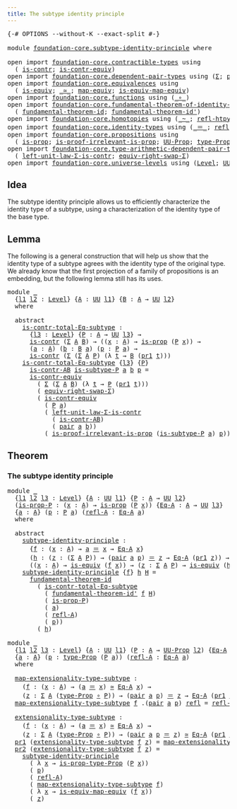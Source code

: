 ```yaml
---
title: The subtype identity principle
---
```


<pre class="Agda"><a id="56" class="Symbol">{-#</a> <a id="60" class="Keyword">OPTIONS</a> <a id="68" class="Pragma">--without-K</a> <a id="80" class="Pragma">--exact-split</a> <a id="94" class="Symbol">#-}</a>

<a id="99" class="Keyword">module</a> <a id="106" href="foundation-core.subtype-identity-principle.html" class="Module">foundation-core.subtype-identity-principle</a> <a id="149" class="Keyword">where</a>

<a id="156" class="Keyword">open</a> <a id="161" class="Keyword">import</a> <a id="168" href="foundation-core.contractible-types.html" class="Module">foundation-core.contractible-types</a> <a id="203" class="Keyword">using</a>
  <a id="211" class="Symbol">(</a> <a id="213" href="foundation-core.contractible-types.html#1006" class="Function">is-contr</a><a id="221" class="Symbol">;</a> <a id="223" href="foundation-core.contractible-types.html#3304" class="Function">is-contr-equiv</a><a id="237" class="Symbol">)</a>
<a id="239" class="Keyword">open</a> <a id="244" class="Keyword">import</a> <a id="251" href="foundation-core.dependent-pair-types.html" class="Module">foundation-core.dependent-pair-types</a> <a id="288" class="Keyword">using</a> <a id="294" class="Symbol">(</a><a id="295" href="foundation-core.dependent-pair-types.html#515" class="Record">Σ</a><a id="296" class="Symbol">;</a> <a id="298" href="foundation-core.dependent-pair-types.html#588" class="InductiveConstructor">pair</a><a id="302" class="Symbol">;</a> <a id="304" href="foundation-core.dependent-pair-types.html#605" class="Field">pr1</a><a id="307" class="Symbol">;</a> <a id="309" href="foundation-core.dependent-pair-types.html#617" class="Field">pr2</a><a id="312" class="Symbol">)</a>
<a id="314" class="Keyword">open</a> <a id="319" class="Keyword">import</a> <a id="326" href="foundation-core.equivalences.html" class="Module">foundation-core.equivalences</a> <a id="355" class="Keyword">using</a>
  <a id="363" class="Symbol">(</a> <a id="365" href="foundation-core.equivalences.html#1556" class="Function">is-equiv</a><a id="373" class="Symbol">;</a> <a id="375" href="foundation-core.equivalences.html#1621" class="Function Operator">_≃_</a><a id="378" class="Symbol">;</a> <a id="380" href="foundation-core.equivalences.html#1821" class="Function">map-equiv</a><a id="389" class="Symbol">;</a> <a id="391" href="foundation-core.equivalences.html#1876" class="Function">is-equiv-map-equiv</a><a id="409" class="Symbol">)</a>
<a id="411" class="Keyword">open</a> <a id="416" class="Keyword">import</a> <a id="423" href="foundation-core.functions.html" class="Module">foundation-core.functions</a> <a id="449" class="Keyword">using</a> <a id="455" class="Symbol">(</a><a id="456" href="foundation-core.functions.html#420" class="Function Operator">_∘_</a><a id="459" class="Symbol">)</a>
<a id="461" class="Keyword">open</a> <a id="466" class="Keyword">import</a> <a id="473" href="foundation-core.fundamental-theorem-of-identity-types.html" class="Module">foundation-core.fundamental-theorem-of-identity-types</a> <a id="527" class="Keyword">using</a>
  <a id="535" class="Symbol">(</a> <a id="537" href="foundation-core.fundamental-theorem-of-identity-types.html#1894" class="Function">fundamental-theorem-id</a><a id="559" class="Symbol">;</a> <a id="561" href="foundation-core.fundamental-theorem-of-identity-types.html#2165" class="Function">fundamental-theorem-id&#39;</a><a id="584" class="Symbol">)</a>
<a id="586" class="Keyword">open</a> <a id="591" class="Keyword">import</a> <a id="598" href="foundation-core.homotopies.html" class="Module">foundation-core.homotopies</a> <a id="625" class="Keyword">using</a> <a id="631" class="Symbol">(</a><a id="632" href="foundation-core.homotopies.html#1249" class="Function Operator">_~_</a><a id="635" class="Symbol">;</a> <a id="637" href="foundation-core.homotopies.html#1368" class="Function">refl-htpy</a><a id="646" class="Symbol">)</a>
<a id="648" class="Keyword">open</a> <a id="653" class="Keyword">import</a> <a id="660" href="foundation-core.identity-types.html" class="Module">foundation-core.identity-types</a> <a id="691" class="Keyword">using</a> <a id="697" class="Symbol">(</a><a id="698" href="foundation-core.identity-types.html#1865" class="Function Operator">_＝_</a><a id="701" class="Symbol">;</a> <a id="703" href="foundation-core.identity-types.html#1820" class="InductiveConstructor">refl</a><a id="707" class="Symbol">)</a>
<a id="709" class="Keyword">open</a> <a id="714" class="Keyword">import</a> <a id="721" href="foundation-core.propositions.html" class="Module">foundation-core.propositions</a> <a id="750" class="Keyword">using</a>
  <a id="758" class="Symbol">(</a> <a id="760" href="foundation-core.propositions.html#1309" class="Function">is-prop</a><a id="767" class="Symbol">;</a> <a id="769" href="foundation-core.propositions.html#3047" class="Function">is-proof-irrelevant-is-prop</a><a id="796" class="Symbol">;</a> <a id="798" href="foundation-core.propositions.html#1393" class="Function">UU-Prop</a><a id="805" class="Symbol">;</a> <a id="807" href="foundation-core.propositions.html#1495" class="Function">type-Prop</a><a id="816" class="Symbol">;</a> <a id="818" href="foundation-core.propositions.html#1562" class="Function">is-prop-type-Prop</a><a id="835" class="Symbol">)</a>
<a id="837" class="Keyword">open</a> <a id="842" class="Keyword">import</a> <a id="849" href="foundation-core.type-arithmetic-dependent-pair-types.html" class="Module">foundation-core.type-arithmetic-dependent-pair-types</a> <a id="902" class="Keyword">using</a>
  <a id="910" class="Symbol">(</a> <a id="912" href="foundation-core.type-arithmetic-dependent-pair-types.html#3090" class="Function">left-unit-law-Σ-is-contr</a><a id="936" class="Symbol">;</a> <a id="938" href="foundation-core.type-arithmetic-dependent-pair-types.html#11376" class="Function">equiv-right-swap-Σ</a><a id="956" class="Symbol">)</a>
<a id="958" class="Keyword">open</a> <a id="963" class="Keyword">import</a> <a id="970" href="foundation-core.universe-levels.html" class="Module">foundation-core.universe-levels</a> <a id="1002" class="Keyword">using</a> <a id="1008" class="Symbol">(</a><a id="1009" href="Agda.Primitive.html#597" class="Postulate">Level</a><a id="1014" class="Symbol">;</a> <a id="1016" href="foundation-core.universe-levels.html#235" class="Primitive">UU</a><a id="1018" class="Symbol">;</a> <a id="1020" href="Agda.Primitive.html#810" class="Primitive Operator">_⊔_</a><a id="1023" class="Symbol">)</a>
</pre>
## Idea

The subtype identity principle allows us to efficiently characterize the identity type of a subtype, using a characterization of the identity type of the base type.

## Lemma

The following is a general construction that will help us show that the identity type of a subtype agrees with the identity type of the  original type. We already know that the first projection of a family of propositions is an embedding, but the following lemma still has its uses.

<pre class="Agda"><a id="1507" class="Keyword">module</a> <a id="1514" href="foundation-core.subtype-identity-principle.html#1514" class="Module">_</a>
  <a id="1518" class="Symbol">{</a><a id="1519" href="foundation-core.subtype-identity-principle.html#1519" class="Bound">l1</a> <a id="1522" href="foundation-core.subtype-identity-principle.html#1522" class="Bound">l2</a> <a id="1525" class="Symbol">:</a> <a id="1527" href="Agda.Primitive.html#597" class="Postulate">Level</a><a id="1532" class="Symbol">}</a> <a id="1534" class="Symbol">{</a><a id="1535" href="foundation-core.subtype-identity-principle.html#1535" class="Bound">A</a> <a id="1537" class="Symbol">:</a> <a id="1539" href="foundation-core.universe-levels.html#235" class="Primitive">UU</a> <a id="1542" href="foundation-core.subtype-identity-principle.html#1519" class="Bound">l1</a><a id="1544" class="Symbol">}</a> <a id="1546" class="Symbol">{</a><a id="1547" href="foundation-core.subtype-identity-principle.html#1547" class="Bound">B</a> <a id="1549" class="Symbol">:</a> <a id="1551" href="foundation-core.subtype-identity-principle.html#1535" class="Bound">A</a> <a id="1553" class="Symbol">→</a> <a id="1555" href="foundation-core.universe-levels.html#235" class="Primitive">UU</a> <a id="1558" href="foundation-core.subtype-identity-principle.html#1522" class="Bound">l2</a><a id="1560" class="Symbol">}</a>
  <a id="1564" class="Keyword">where</a>

  <a id="1573" class="Keyword">abstract</a>
    <a id="1586" href="foundation-core.subtype-identity-principle.html#1586" class="Function">is-contr-total-Eq-subtype</a> <a id="1612" class="Symbol">:</a>
      <a id="1620" class="Symbol">{</a><a id="1621" href="foundation-core.subtype-identity-principle.html#1621" class="Bound">l3</a> <a id="1624" class="Symbol">:</a> <a id="1626" href="Agda.Primitive.html#597" class="Postulate">Level</a><a id="1631" class="Symbol">}</a> <a id="1633" class="Symbol">{</a><a id="1634" href="foundation-core.subtype-identity-principle.html#1634" class="Bound">P</a> <a id="1636" class="Symbol">:</a> <a id="1638" href="foundation-core.subtype-identity-principle.html#1535" class="Bound">A</a> <a id="1640" class="Symbol">→</a> <a id="1642" href="foundation-core.universe-levels.html#235" class="Primitive">UU</a> <a id="1645" href="foundation-core.subtype-identity-principle.html#1621" class="Bound">l3</a><a id="1647" class="Symbol">}</a> <a id="1649" class="Symbol">→</a>
      <a id="1657" href="foundation-core.contractible-types.html#1006" class="Function">is-contr</a> <a id="1666" class="Symbol">(</a><a id="1667" href="foundation-core.dependent-pair-types.html#515" class="Record">Σ</a> <a id="1669" href="foundation-core.subtype-identity-principle.html#1535" class="Bound">A</a> <a id="1671" href="foundation-core.subtype-identity-principle.html#1547" class="Bound">B</a><a id="1672" class="Symbol">)</a> <a id="1674" class="Symbol">→</a> <a id="1676" class="Symbol">((</a><a id="1678" href="foundation-core.subtype-identity-principle.html#1678" class="Bound">x</a> <a id="1680" class="Symbol">:</a> <a id="1682" href="foundation-core.subtype-identity-principle.html#1535" class="Bound">A</a><a id="1683" class="Symbol">)</a> <a id="1685" class="Symbol">→</a> <a id="1687" href="foundation-core.propositions.html#1309" class="Function">is-prop</a> <a id="1695" class="Symbol">(</a><a id="1696" href="foundation-core.subtype-identity-principle.html#1634" class="Bound">P</a> <a id="1698" href="foundation-core.subtype-identity-principle.html#1678" class="Bound">x</a><a id="1699" class="Symbol">))</a> <a id="1702" class="Symbol">→</a>
      <a id="1710" class="Symbol">(</a><a id="1711" href="foundation-core.subtype-identity-principle.html#1711" class="Bound">a</a> <a id="1713" class="Symbol">:</a> <a id="1715" href="foundation-core.subtype-identity-principle.html#1535" class="Bound">A</a><a id="1716" class="Symbol">)</a> <a id="1718" class="Symbol">(</a><a id="1719" href="foundation-core.subtype-identity-principle.html#1719" class="Bound">b</a> <a id="1721" class="Symbol">:</a> <a id="1723" href="foundation-core.subtype-identity-principle.html#1547" class="Bound">B</a> <a id="1725" href="foundation-core.subtype-identity-principle.html#1711" class="Bound">a</a><a id="1726" class="Symbol">)</a> <a id="1728" class="Symbol">(</a><a id="1729" href="foundation-core.subtype-identity-principle.html#1729" class="Bound">p</a> <a id="1731" class="Symbol">:</a> <a id="1733" href="foundation-core.subtype-identity-principle.html#1634" class="Bound">P</a> <a id="1735" href="foundation-core.subtype-identity-principle.html#1711" class="Bound">a</a><a id="1736" class="Symbol">)</a> <a id="1738" class="Symbol">→</a>
      <a id="1746" href="foundation-core.contractible-types.html#1006" class="Function">is-contr</a> <a id="1755" class="Symbol">(</a><a id="1756" href="foundation-core.dependent-pair-types.html#515" class="Record">Σ</a> <a id="1758" class="Symbol">(</a><a id="1759" href="foundation-core.dependent-pair-types.html#515" class="Record">Σ</a> <a id="1761" href="foundation-core.subtype-identity-principle.html#1535" class="Bound">A</a> <a id="1763" href="foundation-core.subtype-identity-principle.html#1634" class="Bound">P</a><a id="1764" class="Symbol">)</a> <a id="1766" class="Symbol">(λ</a> <a id="1769" href="foundation-core.subtype-identity-principle.html#1769" class="Bound">t</a> <a id="1771" class="Symbol">→</a> <a id="1773" href="foundation-core.subtype-identity-principle.html#1547" class="Bound">B</a> <a id="1775" class="Symbol">(</a><a id="1776" href="foundation-core.dependent-pair-types.html#605" class="Field">pr1</a> <a id="1780" href="foundation-core.subtype-identity-principle.html#1769" class="Bound">t</a><a id="1781" class="Symbol">)))</a>
    <a id="1789" href="foundation-core.subtype-identity-principle.html#1586" class="Function">is-contr-total-Eq-subtype</a> <a id="1815" class="Symbol">{</a><a id="1816" href="foundation-core.subtype-identity-principle.html#1816" class="Bound">l3</a><a id="1818" class="Symbol">}</a> <a id="1820" class="Symbol">{</a><a id="1821" href="foundation-core.subtype-identity-principle.html#1821" class="Bound">P</a><a id="1822" class="Symbol">}</a>
      <a id="1830" href="foundation-core.subtype-identity-principle.html#1830" class="Bound">is-contr-AB</a> <a id="1842" href="foundation-core.subtype-identity-principle.html#1842" class="Bound">is-subtype-P</a> <a id="1855" href="foundation-core.subtype-identity-principle.html#1855" class="Bound">a</a> <a id="1857" href="foundation-core.subtype-identity-principle.html#1857" class="Bound">b</a> <a id="1859" href="foundation-core.subtype-identity-principle.html#1859" class="Bound">p</a> <a id="1861" class="Symbol">=</a>
      <a id="1869" href="foundation-core.contractible-types.html#3304" class="Function">is-contr-equiv</a>
        <a id="1892" class="Symbol">(</a> <a id="1894" href="foundation-core.dependent-pair-types.html#515" class="Record">Σ</a> <a id="1896" class="Symbol">(</a><a id="1897" href="foundation-core.dependent-pair-types.html#515" class="Record">Σ</a> <a id="1899" href="foundation-core.subtype-identity-principle.html#1535" class="Bound">A</a> <a id="1901" href="foundation-core.subtype-identity-principle.html#1547" class="Bound">B</a><a id="1902" class="Symbol">)</a> <a id="1904" class="Symbol">(λ</a> <a id="1907" href="foundation-core.subtype-identity-principle.html#1907" class="Bound">t</a> <a id="1909" class="Symbol">→</a> <a id="1911" href="foundation-core.subtype-identity-principle.html#1821" class="Bound">P</a> <a id="1913" class="Symbol">(</a><a id="1914" href="foundation-core.dependent-pair-types.html#605" class="Field">pr1</a> <a id="1918" href="foundation-core.subtype-identity-principle.html#1907" class="Bound">t</a><a id="1919" class="Symbol">)))</a>
        <a id="1931" class="Symbol">(</a> <a id="1933" href="foundation-core.type-arithmetic-dependent-pair-types.html#11376" class="Function">equiv-right-swap-Σ</a><a id="1951" class="Symbol">)</a>
        <a id="1961" class="Symbol">(</a> <a id="1963" href="foundation-core.contractible-types.html#3304" class="Function">is-contr-equiv</a>
          <a id="1988" class="Symbol">(</a> <a id="1990" href="foundation-core.subtype-identity-principle.html#1821" class="Bound">P</a> <a id="1992" href="foundation-core.subtype-identity-principle.html#1855" class="Bound">a</a><a id="1993" class="Symbol">)</a>
          <a id="2005" class="Symbol">(</a> <a id="2007" href="foundation-core.type-arithmetic-dependent-pair-types.html#3090" class="Function">left-unit-law-Σ-is-contr</a>
            <a id="2044" class="Symbol">(</a> <a id="2046" href="foundation-core.subtype-identity-principle.html#1830" class="Bound">is-contr-AB</a><a id="2057" class="Symbol">)</a>
            <a id="2071" class="Symbol">(</a> <a id="2073" href="foundation-core.dependent-pair-types.html#588" class="InductiveConstructor">pair</a> <a id="2078" href="foundation-core.subtype-identity-principle.html#1855" class="Bound">a</a> <a id="2080" href="foundation-core.subtype-identity-principle.html#1857" class="Bound">b</a><a id="2081" class="Symbol">))</a>
          <a id="2094" class="Symbol">(</a> <a id="2096" href="foundation-core.propositions.html#3047" class="Function">is-proof-irrelevant-is-prop</a> <a id="2124" class="Symbol">(</a><a id="2125" href="foundation-core.subtype-identity-principle.html#1842" class="Bound">is-subtype-P</a> <a id="2138" href="foundation-core.subtype-identity-principle.html#1855" class="Bound">a</a><a id="2139" class="Symbol">)</a> <a id="2141" href="foundation-core.subtype-identity-principle.html#1859" class="Bound">p</a><a id="2142" class="Symbol">))</a>
</pre>
## Theorem

### The subtype identity principle

<pre class="Agda"><a id="2206" class="Keyword">module</a> <a id="2213" href="foundation-core.subtype-identity-principle.html#2213" class="Module">_</a>
  <a id="2217" class="Symbol">{</a><a id="2218" href="foundation-core.subtype-identity-principle.html#2218" class="Bound">l1</a> <a id="2221" href="foundation-core.subtype-identity-principle.html#2221" class="Bound">l2</a> <a id="2224" href="foundation-core.subtype-identity-principle.html#2224" class="Bound">l3</a> <a id="2227" class="Symbol">:</a> <a id="2229" href="Agda.Primitive.html#597" class="Postulate">Level</a><a id="2234" class="Symbol">}</a> <a id="2236" class="Symbol">{</a><a id="2237" href="foundation-core.subtype-identity-principle.html#2237" class="Bound">A</a> <a id="2239" class="Symbol">:</a> <a id="2241" href="foundation-core.universe-levels.html#235" class="Primitive">UU</a> <a id="2244" href="foundation-core.subtype-identity-principle.html#2218" class="Bound">l1</a><a id="2246" class="Symbol">}</a> <a id="2248" class="Symbol">{</a><a id="2249" href="foundation-core.subtype-identity-principle.html#2249" class="Bound">P</a> <a id="2251" class="Symbol">:</a> <a id="2253" href="foundation-core.subtype-identity-principle.html#2237" class="Bound">A</a> <a id="2255" class="Symbol">→</a> <a id="2257" href="foundation-core.universe-levels.html#235" class="Primitive">UU</a> <a id="2260" href="foundation-core.subtype-identity-principle.html#2221" class="Bound">l2</a><a id="2262" class="Symbol">}</a>
  <a id="2266" class="Symbol">(</a><a id="2267" href="foundation-core.subtype-identity-principle.html#2267" class="Bound">is-prop-P</a> <a id="2277" class="Symbol">:</a> <a id="2279" class="Symbol">(</a><a id="2280" href="foundation-core.subtype-identity-principle.html#2280" class="Bound">x</a> <a id="2282" class="Symbol">:</a> <a id="2284" href="foundation-core.subtype-identity-principle.html#2237" class="Bound">A</a><a id="2285" class="Symbol">)</a> <a id="2287" class="Symbol">→</a> <a id="2289" href="foundation-core.propositions.html#1309" class="Function">is-prop</a> <a id="2297" class="Symbol">(</a><a id="2298" href="foundation-core.subtype-identity-principle.html#2249" class="Bound">P</a> <a id="2300" href="foundation-core.subtype-identity-principle.html#2280" class="Bound">x</a><a id="2301" class="Symbol">))</a> <a id="2304" class="Symbol">{</a><a id="2305" href="foundation-core.subtype-identity-principle.html#2305" class="Bound">Eq-A</a> <a id="2310" class="Symbol">:</a> <a id="2312" href="foundation-core.subtype-identity-principle.html#2237" class="Bound">A</a> <a id="2314" class="Symbol">→</a> <a id="2316" href="foundation-core.universe-levels.html#235" class="Primitive">UU</a> <a id="2319" href="foundation-core.subtype-identity-principle.html#2224" class="Bound">l3</a><a id="2321" class="Symbol">}</a>
  <a id="2325" class="Symbol">{</a><a id="2326" href="foundation-core.subtype-identity-principle.html#2326" class="Bound">a</a> <a id="2328" class="Symbol">:</a> <a id="2330" href="foundation-core.subtype-identity-principle.html#2237" class="Bound">A</a><a id="2331" class="Symbol">}</a> <a id="2333" class="Symbol">(</a><a id="2334" href="foundation-core.subtype-identity-principle.html#2334" class="Bound">p</a> <a id="2336" class="Symbol">:</a> <a id="2338" href="foundation-core.subtype-identity-principle.html#2249" class="Bound">P</a> <a id="2340" href="foundation-core.subtype-identity-principle.html#2326" class="Bound">a</a><a id="2341" class="Symbol">)</a> <a id="2343" class="Symbol">(</a><a id="2344" href="foundation-core.subtype-identity-principle.html#2344" class="Bound">refl-A</a> <a id="2351" class="Symbol">:</a> <a id="2353" href="foundation-core.subtype-identity-principle.html#2305" class="Bound">Eq-A</a> <a id="2358" href="foundation-core.subtype-identity-principle.html#2326" class="Bound">a</a><a id="2359" class="Symbol">)</a>
  <a id="2363" class="Keyword">where</a>

  <a id="2372" class="Keyword">abstract</a>
    <a id="2385" href="foundation-core.subtype-identity-principle.html#2385" class="Function">subtype-identity-principle</a> <a id="2412" class="Symbol">:</a>
      <a id="2420" class="Symbol">{</a><a id="2421" href="foundation-core.subtype-identity-principle.html#2421" class="Bound">f</a> <a id="2423" class="Symbol">:</a> <a id="2425" class="Symbol">(</a><a id="2426" href="foundation-core.subtype-identity-principle.html#2426" class="Bound">x</a> <a id="2428" class="Symbol">:</a> <a id="2430" href="foundation-core.subtype-identity-principle.html#2237" class="Bound">A</a><a id="2431" class="Symbol">)</a> <a id="2433" class="Symbol">→</a> <a id="2435" href="foundation-core.subtype-identity-principle.html#2326" class="Bound">a</a> <a id="2437" href="foundation-core.identity-types.html#1865" class="Function Operator">＝</a> <a id="2439" href="foundation-core.subtype-identity-principle.html#2426" class="Bound">x</a> <a id="2441" class="Symbol">→</a> <a id="2443" href="foundation-core.subtype-identity-principle.html#2305" class="Bound">Eq-A</a> <a id="2448" href="foundation-core.subtype-identity-principle.html#2426" class="Bound">x</a><a id="2449" class="Symbol">}</a>
      <a id="2457" class="Symbol">(</a><a id="2458" href="foundation-core.subtype-identity-principle.html#2458" class="Bound">h</a> <a id="2460" class="Symbol">:</a> <a id="2462" class="Symbol">(</a><a id="2463" href="foundation-core.subtype-identity-principle.html#2463" class="Bound">z</a> <a id="2465" class="Symbol">:</a> <a id="2467" class="Symbol">(</a><a id="2468" href="foundation-core.dependent-pair-types.html#515" class="Record">Σ</a> <a id="2470" href="foundation-core.subtype-identity-principle.html#2237" class="Bound">A</a> <a id="2472" href="foundation-core.subtype-identity-principle.html#2249" class="Bound">P</a><a id="2473" class="Symbol">))</a> <a id="2476" class="Symbol">→</a> <a id="2478" class="Symbol">(</a><a id="2479" href="foundation-core.dependent-pair-types.html#588" class="InductiveConstructor">pair</a> <a id="2484" href="foundation-core.subtype-identity-principle.html#2326" class="Bound">a</a> <a id="2486" href="foundation-core.subtype-identity-principle.html#2334" class="Bound">p</a><a id="2487" class="Symbol">)</a> <a id="2489" href="foundation-core.identity-types.html#1865" class="Function Operator">＝</a> <a id="2491" href="foundation-core.subtype-identity-principle.html#2463" class="Bound">z</a> <a id="2493" class="Symbol">→</a> <a id="2495" href="foundation-core.subtype-identity-principle.html#2305" class="Bound">Eq-A</a> <a id="2500" class="Symbol">(</a><a id="2501" href="foundation-core.dependent-pair-types.html#605" class="Field">pr1</a> <a id="2505" href="foundation-core.subtype-identity-principle.html#2463" class="Bound">z</a><a id="2506" class="Symbol">))</a> <a id="2509" class="Symbol">→</a>
      <a id="2517" class="Symbol">((</a><a id="2519" href="foundation-core.subtype-identity-principle.html#2519" class="Bound">x</a> <a id="2521" class="Symbol">:</a> <a id="2523" href="foundation-core.subtype-identity-principle.html#2237" class="Bound">A</a><a id="2524" class="Symbol">)</a> <a id="2526" class="Symbol">→</a> <a id="2528" href="foundation-core.equivalences.html#1556" class="Function">is-equiv</a> <a id="2537" class="Symbol">(</a><a id="2538" href="foundation-core.subtype-identity-principle.html#2421" class="Bound">f</a> <a id="2540" href="foundation-core.subtype-identity-principle.html#2519" class="Bound">x</a><a id="2541" class="Symbol">))</a> <a id="2544" class="Symbol">→</a> <a id="2546" class="Symbol">(</a><a id="2547" href="foundation-core.subtype-identity-principle.html#2547" class="Bound">z</a> <a id="2549" class="Symbol">:</a> <a id="2551" href="foundation-core.dependent-pair-types.html#515" class="Record">Σ</a> <a id="2553" href="foundation-core.subtype-identity-principle.html#2237" class="Bound">A</a> <a id="2555" href="foundation-core.subtype-identity-principle.html#2249" class="Bound">P</a><a id="2556" class="Symbol">)</a> <a id="2558" class="Symbol">→</a> <a id="2560" href="foundation-core.equivalences.html#1556" class="Function">is-equiv</a> <a id="2569" class="Symbol">(</a><a id="2570" href="foundation-core.subtype-identity-principle.html#2458" class="Bound">h</a> <a id="2572" href="foundation-core.subtype-identity-principle.html#2547" class="Bound">z</a><a id="2573" class="Symbol">)</a>
    <a id="2579" href="foundation-core.subtype-identity-principle.html#2385" class="Function">subtype-identity-principle</a> <a id="2606" class="Symbol">{</a><a id="2607" href="foundation-core.subtype-identity-principle.html#2607" class="Bound">f</a><a id="2608" class="Symbol">}</a> <a id="2610" href="foundation-core.subtype-identity-principle.html#2610" class="Bound">h</a> <a id="2612" href="foundation-core.subtype-identity-principle.html#2612" class="Bound">H</a> <a id="2614" class="Symbol">=</a>
      <a id="2622" href="foundation-core.fundamental-theorem-of-identity-types.html#1894" class="Function">fundamental-theorem-id</a>
        <a id="2653" class="Symbol">(</a> <a id="2655" href="foundation-core.subtype-identity-principle.html#1586" class="Function">is-contr-total-Eq-subtype</a>
          <a id="2691" class="Symbol">(</a> <a id="2693" href="foundation-core.fundamental-theorem-of-identity-types.html#2165" class="Function">fundamental-theorem-id&#39;</a> <a id="2717" href="foundation-core.subtype-identity-principle.html#2607" class="Bound">f</a> <a id="2719" href="foundation-core.subtype-identity-principle.html#2612" class="Bound">H</a><a id="2720" class="Symbol">)</a>
          <a id="2732" class="Symbol">(</a> <a id="2734" href="foundation-core.subtype-identity-principle.html#2267" class="Bound">is-prop-P</a><a id="2743" class="Symbol">)</a>
          <a id="2755" class="Symbol">(</a> <a id="2757" href="foundation-core.subtype-identity-principle.html#2326" class="Bound">a</a><a id="2758" class="Symbol">)</a>
          <a id="2770" class="Symbol">(</a> <a id="2772" href="foundation-core.subtype-identity-principle.html#2344" class="Bound">refl-A</a><a id="2778" class="Symbol">)</a>
          <a id="2790" class="Symbol">(</a> <a id="2792" href="foundation-core.subtype-identity-principle.html#2334" class="Bound">p</a><a id="2793" class="Symbol">))</a>
        <a id="2804" class="Symbol">(</a> <a id="2806" href="foundation-core.subtype-identity-principle.html#2610" class="Bound">h</a><a id="2807" class="Symbol">)</a>

<a id="2810" class="Keyword">module</a> <a id="2817" href="foundation-core.subtype-identity-principle.html#2817" class="Module">_</a>
  <a id="2821" class="Symbol">{</a><a id="2822" href="foundation-core.subtype-identity-principle.html#2822" class="Bound">l1</a> <a id="2825" href="foundation-core.subtype-identity-principle.html#2825" class="Bound">l2</a> <a id="2828" href="foundation-core.subtype-identity-principle.html#2828" class="Bound">l3</a> <a id="2831" class="Symbol">:</a> <a id="2833" href="Agda.Primitive.html#597" class="Postulate">Level</a><a id="2838" class="Symbol">}</a> <a id="2840" class="Symbol">{</a><a id="2841" href="foundation-core.subtype-identity-principle.html#2841" class="Bound">A</a> <a id="2843" class="Symbol">:</a> <a id="2845" href="foundation-core.universe-levels.html#235" class="Primitive">UU</a> <a id="2848" href="foundation-core.subtype-identity-principle.html#2822" class="Bound">l1</a><a id="2850" class="Symbol">}</a> <a id="2852" class="Symbol">(</a><a id="2853" href="foundation-core.subtype-identity-principle.html#2853" class="Bound">P</a> <a id="2855" class="Symbol">:</a> <a id="2857" href="foundation-core.subtype-identity-principle.html#2841" class="Bound">A</a> <a id="2859" class="Symbol">→</a> <a id="2861" href="foundation-core.propositions.html#1393" class="Function">UU-Prop</a> <a id="2869" href="foundation-core.subtype-identity-principle.html#2825" class="Bound">l2</a><a id="2871" class="Symbol">)</a> <a id="2873" class="Symbol">{</a><a id="2874" href="foundation-core.subtype-identity-principle.html#2874" class="Bound">Eq-A</a> <a id="2879" class="Symbol">:</a> <a id="2881" href="foundation-core.subtype-identity-principle.html#2841" class="Bound">A</a> <a id="2883" class="Symbol">→</a> <a id="2885" href="foundation-core.universe-levels.html#235" class="Primitive">UU</a> <a id="2888" href="foundation-core.subtype-identity-principle.html#2828" class="Bound">l3</a><a id="2890" class="Symbol">}</a>
  <a id="2894" class="Symbol">{</a><a id="2895" href="foundation-core.subtype-identity-principle.html#2895" class="Bound">a</a> <a id="2897" class="Symbol">:</a> <a id="2899" href="foundation-core.subtype-identity-principle.html#2841" class="Bound">A</a><a id="2900" class="Symbol">}</a> <a id="2902" class="Symbol">(</a><a id="2903" href="foundation-core.subtype-identity-principle.html#2903" class="Bound">p</a> <a id="2905" class="Symbol">:</a> <a id="2907" href="foundation-core.propositions.html#1495" class="Function">type-Prop</a> <a id="2917" class="Symbol">(</a><a id="2918" href="foundation-core.subtype-identity-principle.html#2853" class="Bound">P</a> <a id="2920" href="foundation-core.subtype-identity-principle.html#2895" class="Bound">a</a><a id="2921" class="Symbol">))</a> <a id="2924" class="Symbol">(</a><a id="2925" href="foundation-core.subtype-identity-principle.html#2925" class="Bound">refl-A</a> <a id="2932" class="Symbol">:</a> <a id="2934" href="foundation-core.subtype-identity-principle.html#2874" class="Bound">Eq-A</a> <a id="2939" href="foundation-core.subtype-identity-principle.html#2895" class="Bound">a</a><a id="2940" class="Symbol">)</a>
  <a id="2944" class="Keyword">where</a>

  <a id="2953" href="foundation-core.subtype-identity-principle.html#2953" class="Function">map-extensionality-type-subtype</a> <a id="2985" class="Symbol">:</a>
    <a id="2991" class="Symbol">(</a><a id="2992" href="foundation-core.subtype-identity-principle.html#2992" class="Bound">f</a> <a id="2994" class="Symbol">:</a> <a id="2996" class="Symbol">(</a><a id="2997" href="foundation-core.subtype-identity-principle.html#2997" class="Bound">x</a> <a id="2999" class="Symbol">:</a> <a id="3001" href="foundation-core.subtype-identity-principle.html#2841" class="Bound">A</a><a id="3002" class="Symbol">)</a> <a id="3004" class="Symbol">→</a> <a id="3006" class="Symbol">(</a><a id="3007" href="foundation-core.subtype-identity-principle.html#2895" class="Bound">a</a> <a id="3009" href="foundation-core.identity-types.html#1865" class="Function Operator">＝</a> <a id="3011" href="foundation-core.subtype-identity-principle.html#2997" class="Bound">x</a><a id="3012" class="Symbol">)</a> <a id="3014" href="foundation-core.equivalences.html#1621" class="Function Operator">≃</a> <a id="3016" href="foundation-core.subtype-identity-principle.html#2874" class="Bound">Eq-A</a> <a id="3021" href="foundation-core.subtype-identity-principle.html#2997" class="Bound">x</a><a id="3022" class="Symbol">)</a> <a id="3024" class="Symbol">→</a>
    <a id="3030" class="Symbol">(</a><a id="3031" href="foundation-core.subtype-identity-principle.html#3031" class="Bound">z</a> <a id="3033" class="Symbol">:</a> <a id="3035" href="foundation-core.dependent-pair-types.html#515" class="Record">Σ</a> <a id="3037" href="foundation-core.subtype-identity-principle.html#2841" class="Bound">A</a> <a id="3039" class="Symbol">(</a><a id="3040" href="foundation-core.propositions.html#1495" class="Function">type-Prop</a> <a id="3050" href="foundation-core.functions.html#420" class="Function Operator">∘</a> <a id="3052" href="foundation-core.subtype-identity-principle.html#2853" class="Bound">P</a><a id="3053" class="Symbol">))</a> <a id="3056" class="Symbol">→</a> <a id="3058" class="Symbol">(</a><a id="3059" href="foundation-core.dependent-pair-types.html#588" class="InductiveConstructor">pair</a> <a id="3064" href="foundation-core.subtype-identity-principle.html#2895" class="Bound">a</a> <a id="3066" href="foundation-core.subtype-identity-principle.html#2903" class="Bound">p</a><a id="3067" class="Symbol">)</a> <a id="3069" href="foundation-core.identity-types.html#1865" class="Function Operator">＝</a> <a id="3071" href="foundation-core.subtype-identity-principle.html#3031" class="Bound">z</a> <a id="3073" class="Symbol">→</a> <a id="3075" href="foundation-core.subtype-identity-principle.html#2874" class="Bound">Eq-A</a> <a id="3080" class="Symbol">(</a><a id="3081" href="foundation-core.dependent-pair-types.html#605" class="Field">pr1</a> <a id="3085" href="foundation-core.subtype-identity-principle.html#3031" class="Bound">z</a><a id="3086" class="Symbol">)</a>
  <a id="3090" href="foundation-core.subtype-identity-principle.html#2953" class="Function">map-extensionality-type-subtype</a> <a id="3122" href="foundation-core.subtype-identity-principle.html#3122" class="Bound">f</a> <a id="3124" class="DottedPattern Symbol">.(</a><a id="3126" href="foundation-core.dependent-pair-types.html#588" class="DottedPattern InductiveConstructor">pair</a> <a id="3131" href="foundation-core.subtype-identity-principle.html#2895" class="DottedPattern Bound">a</a> <a id="3133" href="foundation-core.subtype-identity-principle.html#2903" class="DottedPattern Bound">p</a><a id="3134" class="DottedPattern Symbol">)</a> <a id="3136" href="foundation-core.identity-types.html#1820" class="InductiveConstructor">refl</a> <a id="3141" class="Symbol">=</a> <a id="3143" href="foundation-core.subtype-identity-principle.html#2925" class="Bound">refl-A</a>

  <a id="3153" href="foundation-core.subtype-identity-principle.html#3153" class="Function">extensionality-type-subtype</a> <a id="3181" class="Symbol">:</a>
    <a id="3187" class="Symbol">(</a><a id="3188" href="foundation-core.subtype-identity-principle.html#3188" class="Bound">f</a> <a id="3190" class="Symbol">:</a> <a id="3192" class="Symbol">(</a><a id="3193" href="foundation-core.subtype-identity-principle.html#3193" class="Bound">x</a> <a id="3195" class="Symbol">:</a> <a id="3197" href="foundation-core.subtype-identity-principle.html#2841" class="Bound">A</a><a id="3198" class="Symbol">)</a> <a id="3200" class="Symbol">→</a> <a id="3202" class="Symbol">(</a><a id="3203" href="foundation-core.subtype-identity-principle.html#2895" class="Bound">a</a> <a id="3205" href="foundation-core.identity-types.html#1865" class="Function Operator">＝</a> <a id="3207" href="foundation-core.subtype-identity-principle.html#3193" class="Bound">x</a><a id="3208" class="Symbol">)</a> <a id="3210" href="foundation-core.equivalences.html#1621" class="Function Operator">≃</a> <a id="3212" href="foundation-core.subtype-identity-principle.html#2874" class="Bound">Eq-A</a> <a id="3217" href="foundation-core.subtype-identity-principle.html#3193" class="Bound">x</a><a id="3218" class="Symbol">)</a> <a id="3220" class="Symbol">→</a>
    <a id="3226" class="Symbol">(</a><a id="3227" href="foundation-core.subtype-identity-principle.html#3227" class="Bound">z</a> <a id="3229" class="Symbol">:</a> <a id="3231" href="foundation-core.dependent-pair-types.html#515" class="Record">Σ</a> <a id="3233" href="foundation-core.subtype-identity-principle.html#2841" class="Bound">A</a> <a id="3235" class="Symbol">(</a><a id="3236" href="foundation-core.propositions.html#1495" class="Function">type-Prop</a> <a id="3246" href="foundation-core.functions.html#420" class="Function Operator">∘</a> <a id="3248" href="foundation-core.subtype-identity-principle.html#2853" class="Bound">P</a><a id="3249" class="Symbol">))</a> <a id="3252" class="Symbol">→</a> <a id="3254" class="Symbol">(</a><a id="3255" href="foundation-core.dependent-pair-types.html#588" class="InductiveConstructor">pair</a> <a id="3260" href="foundation-core.subtype-identity-principle.html#2895" class="Bound">a</a> <a id="3262" href="foundation-core.subtype-identity-principle.html#2903" class="Bound">p</a> <a id="3264" href="foundation-core.identity-types.html#1865" class="Function Operator">＝</a> <a id="3266" href="foundation-core.subtype-identity-principle.html#3227" class="Bound">z</a><a id="3267" class="Symbol">)</a> <a id="3269" href="foundation-core.equivalences.html#1621" class="Function Operator">≃</a> <a id="3271" href="foundation-core.subtype-identity-principle.html#2874" class="Bound">Eq-A</a> <a id="3276" class="Symbol">(</a><a id="3277" href="foundation-core.dependent-pair-types.html#605" class="Field">pr1</a> <a id="3281" href="foundation-core.subtype-identity-principle.html#3227" class="Bound">z</a><a id="3282" class="Symbol">)</a>
  <a id="3286" href="foundation-core.dependent-pair-types.html#605" class="Field">pr1</a> <a id="3290" class="Symbol">(</a><a id="3291" href="foundation-core.subtype-identity-principle.html#3153" class="Function">extensionality-type-subtype</a> <a id="3319" href="foundation-core.subtype-identity-principle.html#3319" class="Bound">f</a> <a id="3321" href="foundation-core.subtype-identity-principle.html#3321" class="Bound">z</a><a id="3322" class="Symbol">)</a> <a id="3324" class="Symbol">=</a> <a id="3326" href="foundation-core.subtype-identity-principle.html#2953" class="Function">map-extensionality-type-subtype</a> <a id="3358" href="foundation-core.subtype-identity-principle.html#3319" class="Bound">f</a> <a id="3360" href="foundation-core.subtype-identity-principle.html#3321" class="Bound">z</a>
  <a id="3364" href="foundation-core.dependent-pair-types.html#617" class="Field">pr2</a> <a id="3368" class="Symbol">(</a><a id="3369" href="foundation-core.subtype-identity-principle.html#3153" class="Function">extensionality-type-subtype</a> <a id="3397" href="foundation-core.subtype-identity-principle.html#3397" class="Bound">f</a> <a id="3399" href="foundation-core.subtype-identity-principle.html#3399" class="Bound">z</a><a id="3400" class="Symbol">)</a> <a id="3402" class="Symbol">=</a>
    <a id="3408" href="foundation-core.subtype-identity-principle.html#2385" class="Function">subtype-identity-principle</a>
      <a id="3441" class="Symbol">(</a> <a id="3443" class="Symbol">λ</a> <a id="3445" href="foundation-core.subtype-identity-principle.html#3445" class="Bound">x</a> <a id="3447" class="Symbol">→</a> <a id="3449" href="foundation-core.propositions.html#1562" class="Function">is-prop-type-Prop</a> <a id="3467" class="Symbol">(</a><a id="3468" href="foundation-core.subtype-identity-principle.html#2853" class="Bound">P</a> <a id="3470" href="foundation-core.subtype-identity-principle.html#3445" class="Bound">x</a><a id="3471" class="Symbol">))</a>
      <a id="3480" class="Symbol">(</a> <a id="3482" href="foundation-core.subtype-identity-principle.html#2903" class="Bound">p</a><a id="3483" class="Symbol">)</a>
      <a id="3491" class="Symbol">(</a> <a id="3493" href="foundation-core.subtype-identity-principle.html#2925" class="Bound">refl-A</a><a id="3499" class="Symbol">)</a>
      <a id="3507" class="Symbol">(</a> <a id="3509" href="foundation-core.subtype-identity-principle.html#2953" class="Function">map-extensionality-type-subtype</a> <a id="3541" href="foundation-core.subtype-identity-principle.html#3397" class="Bound">f</a><a id="3542" class="Symbol">)</a>
      <a id="3550" class="Symbol">(</a> <a id="3552" class="Symbol">λ</a> <a id="3554" href="foundation-core.subtype-identity-principle.html#3554" class="Bound">x</a> <a id="3556" class="Symbol">→</a> <a id="3558" href="foundation-core.equivalences.html#1876" class="Function">is-equiv-map-equiv</a> <a id="3577" class="Symbol">(</a><a id="3578" href="foundation-core.subtype-identity-principle.html#3397" class="Bound">f</a> <a id="3580" href="foundation-core.subtype-identity-principle.html#3554" class="Bound">x</a><a id="3581" class="Symbol">))</a>
      <a id="3590" class="Symbol">(</a> <a id="3592" href="foundation-core.subtype-identity-principle.html#3399" class="Bound">z</a><a id="3593" class="Symbol">)</a>
</pre>